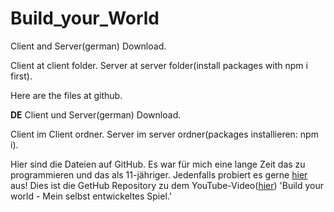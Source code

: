 # Build_your_World
Client and Server(german) Download.

Client at client folder.
Server at server folder(install packages with npm i first).

Here are the files at github.

________________________DE________________________
Client und Server(german) Download.

Client im Client ordner.
Server im server ordner(packages installieren: npm i).

Hier sind die Dateien auf GitHub.
Es war für mich eine lange Zeit das zu programmieren und das als 11-jähriger.
Jedenfalls probiert es gerne <a href="http://pfk.masterfox.de/webApps/bywClient">hier</a> aus!
Dies ist die GetHub Repository zu dem YouTube-Video(<a href="https://youtu.be/1NWwGXddMiI">hier</a>) 'Build your world - Mein selbst entwickeltes Spiel.'
